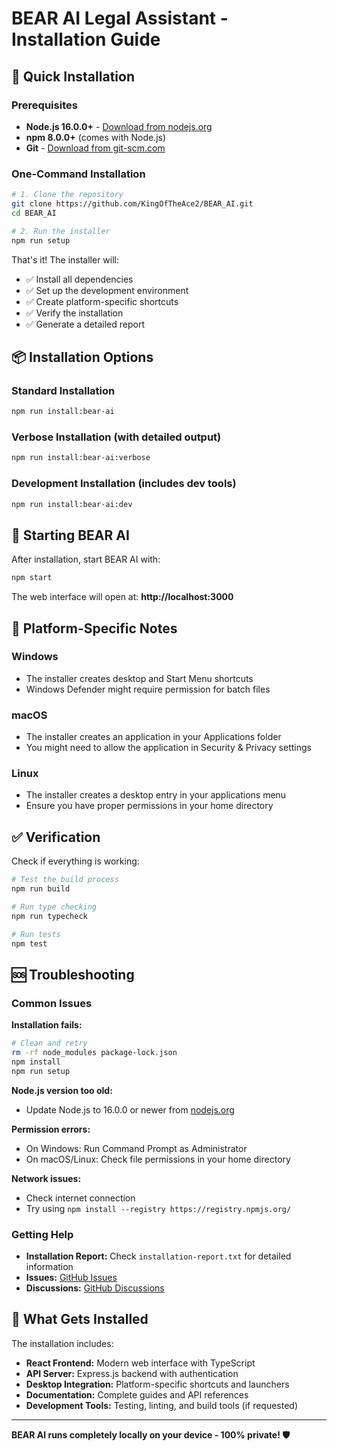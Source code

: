 # BEAR AI Legal Assistant - Installation Guide

## 🚀 Quick Installation

### Prerequisites
- **Node.js 16.0.0+** - [Download from nodejs.org](https://nodejs.org)
- **npm 8.0.0+** (comes with Node.js)
- **Git** - [Download from git-scm.com](https://git-scm.com)

### One-Command Installation

```bash
# 1. Clone the repository
git clone https://github.com/KingOfTheAce2/BEAR_AI.git
cd BEAR_AI

# 2. Run the installer
npm run setup
```

That's it! The installer will:
- ✅ Install all dependencies
- ✅ Set up the development environment  
- ✅ Create platform-specific shortcuts
- ✅ Verify the installation
- ✅ Generate a detailed report

## 📦 Installation Options

### Standard Installation
```bash
npm run install:bear-ai
```

### Verbose Installation (with detailed output)
```bash
npm run install:bear-ai:verbose
```

### Development Installation (includes dev tools)
```bash
npm run install:bear-ai:dev
```

## 🚀 Starting BEAR AI

After installation, start BEAR AI with:

```bash
npm start
```

The web interface will open at: **http://localhost:3000**

## 🔧 Platform-Specific Notes

### Windows
- The installer creates desktop and Start Menu shortcuts
- Windows Defender might require permission for batch files

### macOS
- The installer creates an application in your Applications folder
- You might need to allow the application in Security & Privacy settings

### Linux
- The installer creates a desktop entry in your applications menu
- Ensure you have proper permissions in your home directory

## ✅ Verification

Check if everything is working:

```bash
# Test the build process
npm run build

# Run type checking
npm run typecheck

# Run tests
npm test
```

## 🆘 Troubleshooting

### Common Issues

**Installation fails:**
```bash
# Clean and retry
rm -rf node_modules package-lock.json
npm install
npm run setup
```

**Node.js version too old:**
- Update Node.js to 16.0.0 or newer from [nodejs.org](https://nodejs.org)

**Permission errors:**
- On Windows: Run Command Prompt as Administrator
- On macOS/Linux: Check file permissions in your home directory

**Network issues:**
- Check internet connection
- Try using `npm install --registry https://registry.npmjs.org/`

### Getting Help

- **Installation Report:** Check `installation-report.txt` for detailed information
- **Issues:** [GitHub Issues](https://github.com/KingOfTheAce2/BEAR_AI/issues)
- **Discussions:** [GitHub Discussions](https://github.com/KingOfTheAce2/BEAR_AI/discussions)

## 🎯 What Gets Installed

The installation includes:
- **React Frontend:** Modern web interface with TypeScript
- **API Server:** Express.js backend with authentication
- **Desktop Integration:** Platform-specific shortcuts and launchers
- **Documentation:** Complete guides and API references
- **Development Tools:** Testing, linting, and build tools (if requested)

---

**BEAR AI runs completely locally on your device - 100% private! 🛡️**